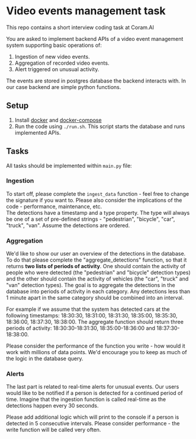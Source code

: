 # Video events management task

This repo contains a short interview coding task at Coram.AI

You are asked to implement backend APIs of a video event management system supporting basic operations of:
1. Ingestion of new video events.
2. Aggregation of recorded video events.
3. Alert triggered on unusual activity.

The events are stored in postgres database the backend interacts with. In our case backend are simple python functions.

## Setup
1. Install [docker](https://docs.docker.com/engine/install/) and [docker-compose](https://docs.docker.com/compose/install/)
2. Run the code using `./run.sh`. This script starts the database and runs implemented APIs.

## Tasks
All tasks should be implemented within `main.py` file:

### Ingestion
To start off, please complete the `ingest_data` function - feel free to change the signature if you want to. Please also consider the implications of the code - performance, maintenance, etc.  
The detections have a timestamp and a type property. The type will always be one of a set of pre-defined strings - "pedestrian", "bicycle", "car", "truck", "van". Assume the detections are ordered.


### Aggregation
We'd like to show our user an overview of the detections in the database. To do that please complete the "aggregate_detections" function, so that it returns **two lists of periods of activity**. One should contain the activity of people who were detected (the "pedestrian" and "bicycle" detection types) and the other should contain the activity of vehicles (the "car", "truck" and "van" detection types).
The goal is to aggregate the detections in the database into periods of activity in each category. Any detections less than 1 minute apart in the same category should be combined into an interval.

For example if we assume that the system has detected cars at the following timestamps: 18:30:30, 18:31:00, 18:31:30, 18:35:00, 18:35:30, 18:36:00, 18:37:30, 18:38:00. The aggregate function should return three periods of activity: 18:30:30-18:31:30, 18:35:00-18:36:00 and 18:37:30-18:38:00.

Please consider the performance of the function you write - how would it work with millions of data points. We'd encourage you to keep as much of the logic in the database query.


### Alerts
The last part is related to real-time alerts for unusual events. Our users would like to be notified if a person is detected for a continued period of time. Imagine that the ingestion function is called real-time as the detections happen every 30 seconds.

Please add additional logic which will print to the console if a person is detected in 5 consecutive intervals. Please consider performance - the write function will be called very often.
